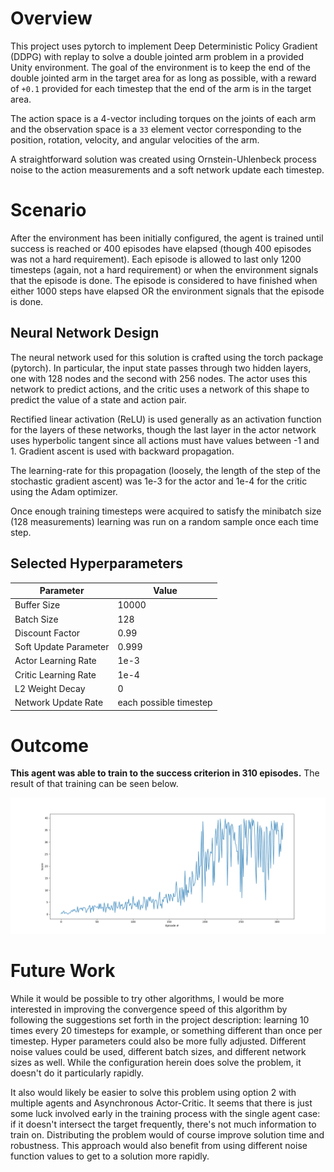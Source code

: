 # Overview

This project uses pytorch to implement Deep Deterministic Policy Gradient (DDPG) with replay to solve a double jointed arm problem in a provided Unity environment.
The goal of the environment is to keep the end of the double jointed arm in the target area for as long as possible, with  a reward of `+0.1` provided for each timestep that the end of the arm is in the target area.

The action space is a 4-vector including torques on the joints of each arm and the observation space is a `33` element vector corresponding to the position, rotation, velocity, and angular velocities of the arm.

A straightforward solution was created using Ornstein-Uhlenbeck process noise to the action measurements and a soft network update each timestep.

# Scenario
After the environment has been initially configured, the agent is trained until success is reached or 400 episodes have elapsed (though 400 episodes was not a hard requirement).
Each episode is allowed to last only 1200 timesteps (again, not a hard requirement) or when the environment signals that the episode is done.
The episode is considered to have finished when either 1000 steps have elapsed OR the environment signals that the episode is done.

## Neural Network Design
The neural network used for this solution is crafted using the torch package (pytorch).
In particular, the input state passes through two hidden layers, one with 128 nodes and the second with 256 nodes.
The actor uses this network to predict actions, and the critic uses a network of this shape to predict the value of a state and action pair.

Rectified linear activation (ReLU) is used generally as an activation function for the layers of these networks, though the last layer in the actor network uses hyperbolic tangent since all actions must have values between -1 and 1.
Gradient ascent is used with backward propagation.

The learning-rate for this propagation (loosely, the length of the step of the stochastic gradient ascent) was 1e-3 for the actor and 1e-4 for the critic using the Adam optimizer.

Once enough training timesteps were acquired to satisfy the minibatch size (128 measurements) learning was run on a random sample once each time step.

## Selected Hyperparameters
| Parameter   | Value |
| ----------- | ----------- |
| Buffer Size | 10000       |
| Batch Size  | 128        |
| Discount Factor | 0.99 |
| Soft Update Parameter| 0.999  |
| Actor Learning Rate | 1e-3 |
| Critic Learning Rate | 1e-4 |
| L2 Weight Decay | 0 |
| Network Update Rate | each possible timestep |

# Outcome
**This agent was able to train to the success criterion in 310 episodes.**  The result of that training can be seen below.

![Training History](learning_rate.png)

# Future Work
While it would be possible to try other algorithms, I would be more interested in improving the convergence speed of this algorithm by following the suggestions set forth in the project description: learning 10 times every 20 timesteps for example, or something different than once per timestep.
Hyper parameters could also be more fully adjusted.
Different noise values could be used, different batch sizes, and different network sizes as well.
While the configuration herein does solve the problem, it doesn't do it particularly rapidly.

It also would likely be easier to solve this problem using option 2 with multiple agents and Asynchronous Actor-Critic.
It seems that there is just some luck involved early in the training process with the single agent case: if it doesn't intersect the target frequently, there's not much information to train on.
Distributing the problem would of course improve solution time and robustness.
This approach would also benefit from using different noise function values to get to a solution more rapidly.
